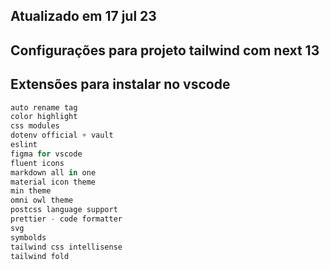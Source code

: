 ## Atualizado em 17 jul 23

## Configurações para projeto tailwind com next 13

## Extensões para instalar no vscode

```js
auto rename tag
color highlight
css modules
dotenv official + vault
eslint
figma for vscode
fluent icons
markdown all in one
material icon theme
min theme
omni owl theme
postcss language support
prettier - code formatter
svg
symbolds
tailwind css intellisense
tailwind fold
```